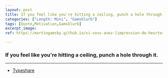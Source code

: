 ```yaml
---
layout: post
title: If you feel like you're hitting a ceiling, punch a hole through it.
categories: ["Length: Mini", "Gamsblurb"]
tags: [Quote,Motivation,Gamsblurb]
excerpt_image: 
ref: https://martingamsby.github.io/si-vous-avez-limpression-de-heurter-un-plafond-faites-un-trou-a-travers

---
```


### **If you feel like you're hitting a ceiling, punch a hole through it.**



---

- [Typeshare](https://typeshare.co/martingamsby/posts/if-you-feel-like-youre-hitting-a-ceiling-punch-a-hole-through-it)

